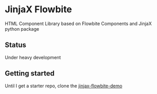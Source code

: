 # JinjaX Flowbite

HTML Component Library based on Flowbite Components and JinjaX python package

## Status

Under heavy development

## Getting started

Until I get a starter repo, clone the [jinjax-flowbite-demo](https://github.com/schaveyt/jinjax-flowbite-demo)
